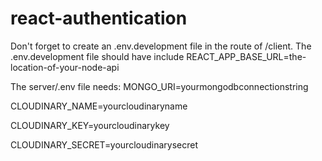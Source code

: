 # react-authentication

Don't forget to create an .env.development file in the route of /client.
The .env.development file should have include REACT_APP_BASE_URL=the-location-of-your-node-api

The server/.env file needs: 
MONGO_URI=yourmongodbconnectionstring

CLOUDINARY_NAME=yourcloudinaryname

CLOUDINARY_KEY=yourcloudinarykey

CLOUDINARY_SECRET=yourcloudinarysecret